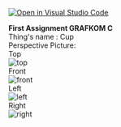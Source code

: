 [![Open in Visual Studio Code](https://classroom.github.com/assets/open-in-vscode-f059dc9a6f8d3a56e377f745f24479a46679e63a5d9fe6f495e02850cd0d8118.svg)](https://classroom.github.com/online_ide?assignment_repo_id=5672138&assignment_repo_type=AssignmentRepo)

**First Assignment GRAFKOM C**
<br/>
Thing's name : Cup
<br/>
Perspective Picture:
<br/>
Top
<br/>
![top](https://user-images.githubusercontent.com/74702068/134154414-2f47fcd1-7a55-4a78-8ed0-df661d6fb240.jpeg)
<br/>
Front
<br/>
![front](https://user-images.githubusercontent.com/74702068/134154474-6deaf1d4-bbde-41b2-928c-774688ed195f.jpeg)
<br/>
Left
<br/>
![left](https://user-images.githubusercontent.com/74702068/134154482-37cfafd7-6972-4651-b648-23247aadb8f6.jpeg)
<br/>
Right
<br/>
![right](https://user-images.githubusercontent.com/74702068/134154500-ace54d73-5fba-4b64-ba19-4ee099e09a7b.jpeg)
